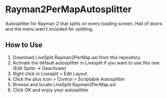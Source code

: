 # Rayman2PerMapAutosplitter
Autosplitter for Rayman 2 that splits on every loading screen. Hall of doors and the menu aren't included for splitting.

## How to Use
1. Download LiveSplit.Rayman2PerMap.asl from this repository
2. Activate the default autosplitter in Livesplit if you want to use this one (Edit Splits -> Deactivate)
3. Right click in Livesplit > Edit Layout
4. Click the plus icon > Control > Scriptable Autosplitter
5. Browse and locate LiveSplit.Rayman2PerMap.asl
6. Click OK and enjoy your autosplitter
